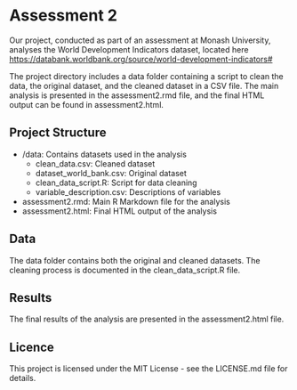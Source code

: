 # Assessment 2

Our project, conducted as part of an assessment at Monash University, analyses the World Development Indicators dataset, located here https://databank.worldbank.org/source/world-development-indicators#

The project directory includes a data folder containing a script to clean the data, the original dataset, and the cleaned dataset in a CSV file. The main analysis is presented in the assessment2.rmd file, and the final HTML output can be found in assessment2.html.


## Project Structure
- /data: Contains datasets used in the analysis
  - clean_data.csv: Cleaned dataset
  - dataset_world_bank.csv: Original dataset
  - clean_data_script.R: Script for data cleaning
  - variable_description.csv: Descriptions of variables
- assessment2.rmd: Main R Markdown file for the analysis
- assessment2.html: Final HTML output of the analysis

## Data

The data folder contains both the original and cleaned datasets. The cleaning process is documented in the clean_data_script.R file.

## Results
The final results of the analysis are presented in the assessment2.html file.

## Licence
This project is licensed under the MIT License - see the LICENSE.md file for details.
